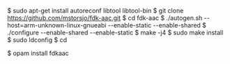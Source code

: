 $ sudo apt-get install autoreconf libtool libtool-bin
$ git clone https://github.com/mstorsjo/fdk-aac.git
$ cd fdk-aac
$ ./autogen.sh --host=arm-unknown-linux-gnueabi --enable-static --enable-shared
$ ./configure --enable-shared --enable-static
$ make -j4
$ sudo make install
$ sudo ldconfig
$ cd

$ opam install fdkaac
